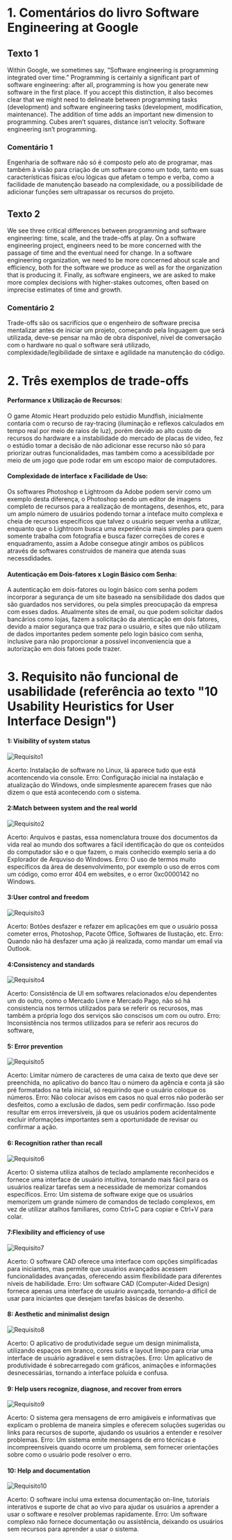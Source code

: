 # 1. Comentários do livro Software Engineering at Google

## Texto 1

Within Google, we sometimes say, “Software engineering is programming integrated over time.” Programming is certainly a significant part of software engineering: after all, programming is how you generate new software in the first place. If you accept this distinction, it also becomes clear that we might need to delineate between programming tasks (development) and software engineering tasks (development, modification, maintenance). The addition of time adds an important new dimension to programming. Cubes aren’t squares, distance isn’t velocity. Software engineering isn’t programming.

### Comentário 1

Engenharia de software não só é composto pelo ato de programar, mas também à visão para criação de um software como um todo, tanto em suas características físicas e/ou lógicas que afetam o tempo e verba, como a facilidade de manutenção baseado na complexidade, ou a possibilidade de adicionar funções sem ultrapassar os recursos do projeto.

## Texto 2

We see three critical differences between programming and software engineering: time, scale, and the trade-offs at play. On a software engineering project, engineers need to be more concerned with the passage of time and the eventual need for change. In a software engineering organization, we need to be more concerned about scale and efficiency, both for the software we produce as well as for the organization that is producing it. Finally, as software engineers, we are asked to make more complex decisions with higher-stakes outcomes, often based on imprecise estimates of time and growth.

### Comentário 2

Trade-offs são os sacrifícios que o engenheiro de software precisa mentalizar antes de iniciar um projeto, começando pela linguagem que será utilizada, deve-se pensar na mão de obra disponível, nível de conversação com o hardware no qual o software será utilizado, complexidade/legibilidade de sintaxe e agilidade na manutenção do código.

# 2. Três exemplos de trade-offs

#### Performance x Utilização de Recursos:
O game Atomic Heart produzido pelo estúdio Mundfish, inicialmente contaria com o recurso de ray-tracing (iluminação e reflexos calculados em tempo real por meio de raios de luz), porém devido ao alto custo de recursos do hardware e a instabilidade do mercado de placas de video, fez o estúdio tomar a decisão de não adicionar esse recurso não só para priorizar outras funcionalidades, mas também como a acessibildade por meio de um jogo que pode rodar em um escopo maior de computadores.

#### Complexidade de interface x Facilidade de Uso:
Os softwares Photoshop e Lightroom da Adobe podem servir como um exemplo desta diferença, o Photoshop sendo um editor de imagens completo de recursos para a realização de montagens, desenhos, etc, para um amplo número de usuários podendo tornar a inteface muito complexa e cheia de recursos específicos que talvez o usuário sequer venha a utilizar, enquanto que o Lightroom busca uma experiência mais simples para quem somente trabalha com fotografia e busca fazer correções de cores e enquadramento, assim a Adobe consegue atingir ambos os públicos através de softwares construidos de maneira que atenda suas necessdidades.

#### Autenticação em Dois-fatores x Login Básico com Senha:
A autenticação em dois-fatores ou login básico com senha podem incorporar a segurança de um site baseado na sensibilidade dos dados que são guardados nos servidores, ou pela simples preocupação da empresa com esses dados. Atualmente sites de email, ou que podem solicitar dados bancários como lojas, fazem a solicitação da atenticação em dois fatores, devido a maior segurança que traz para o usuário, e sites que não utilizam de dados importantes pedem somente pelo login básico com senha, inclusive para não proporcionar a possível inconveniencia que a autorização em dois fatoes pode trazer.

# 3. Requisito não funcional de usabilidade (referência ao texto "10 Usability Heuristics for User Interface Design")

#### 1: Visibility of system status

![Requisito1](https://github.com/RicardoReis5/bertoti/blob/main/EngenhariadeSoftware/resources/Requisito1.png)

Acerto: Instalação de software no Linux, lá aparece tudo que está acontencendo via console.
Erro: Configuração inicial na instalação e atualização do Windows, onde simplesmente aparecem frases que não dizem o que está acontecendo com o sistema.

#### 2:Match between system and the real world

![Requisito2](https://github.com/RicardoReis5/bertoti/blob/main/EngenhariadeSoftware/resources/Requisito2.png)

Acerto: Arquivos e pastas, essa nomenclatura trouxe dos documentos da vida real ao mundo dos softwares a fácil identificação do que os conteúdos do computador são e o que fazem, o mais conhecido exemplo seria a do Explorador de Arquviso do Windows.
Erro: O uso de termos muito específicos da área de desenvolvimento, por exemplo o uso de erros com um código, como error 404 em websites, e o error 0xc0000142 no Windows.

#### 3:User control and freedom

![Requisito3](https://github.com/RicardoReis5/bertoti/blob/main/EngenhariadeSoftware/resources/Requisito3.png)

Acerto: Botões desfazer e refazer em aplicações em que o usuário possa cometer erros, Photoshop, Pacote Office, Softwares de Ilustação, etc.
Erro: Quando não há desfazer uma ação já realizada, como mandar um email via Outlook.

#### 4:Consistency and standards

![Requisito4](https://github.com/RicardoReis5/bertoti/blob/main/EngenhariadeSoftware/resources/Requisito4.png)

Acerto: Consistência de UI em softwares relacionados e/ou dependentes um do outro, como o Mercado Livre e Mercado Pago, não só há consistencia nos termos utilizados para se referir os recurosos, mas também a própria logo dos serviços são conscisos um com ou outro.
Erro: Inconsistência nos termos utilizados para se referir aos recuros do software, 

#### 5: Error prevention

![Requisito5](https://github.com/RicardoReis5/bertoti/blob/main/EngenhariadeSoftware/resources/Requisito5.png)

Acerto: Limitar número de caracteres de uma caixa de texto que deve ser preenchida, no aplicativo do banco Itau o número da agência e conta já são pré formatados na tela inicial, só requirindo que o usuário coloque os números.
Erro: Não colocar avisos em casos no qual erros não poderão ser desfeitos, como a exclusão de dados, sem pedir confirmação. Isso pode resultar em erros irreversíveis, já que os usuários podem acidentalmente excluir informações importantes sem a oportunidade de revisar ou confirmar a ação.

#### 6: Recognition rather than recall

![Requisito6](https://github.com/RicardoReis5/bertoti/blob/main/EngenhariadeSoftware/resources/Requisito6.png)

Acerto: O sistema utiliza atalhos de teclado amplamente reconhecidos e fornece uma interface de usuário intuitiva, tornando mais fácil para os usuários realizar tarefas sem a necessidade de memorizar comandos específicos.
Erro: Um sistema de software exige que os usuários memorizem um grande número de comandos de teclado complexos, em vez de utilizar atalhos familiares, como Ctrl+C para copiar e Ctrl+V para colar.

#### 7:Flexibility and efficiency of use

![Requisito7](https://github.com/RicardoReis5/bertoti/blob/main/EngenhariadeSoftware/resources/Requisito7.png)

Acerto: O software CAD oferece uma interface com opções simplificadas para iniciantes, mas permite que usuários avançados acessem funcionalidades avançadas, oferecendo assim flexibilidade para diferentes níveis de habilidade.
Erro: Um software CAD (Computer-Aided Design) fornece apenas uma interface de usuário avançada, tornando-a difícil de usar para iniciantes que desejam tarefas básicas de desenho.

#### 8: Aesthetic and minimalist design

![Requisito8](https://github.com/RicardoReis5/bertoti/blob/main/EngenhariadeSoftware/resources/Requisito8.png)

Acerto: O aplicativo de produtividade segue um design minimalista, utilizando espaços em branco, cores sutis e layout limpo para criar uma interface de usuário agradável e sem distrações.
Erro: Um aplicativo de produtividade é sobrecarregado com gráficos, animações e informações desnecessárias, tornando a interface poluída e confusa.

#### 9: Help users recognize, diagnose, and recover from errors

![Requisito9](https://github.com/RicardoReis5/bertoti/blob/main/EngenhariadeSoftware/resources/Requisito9.png)

Acerto: O sistema gera mensagens de erro amigáveis e informativas que explicam o problema de maneira simples e oferecem soluções sugeridas ou links para recursos de suporte, ajudando os usuários a entender e resolver problemas.
Erro: Um sistema emite mensagens de erro técnicas e incompreensíveis quando ocorre um problema, sem fornecer orientações sobre como o usuário pode resolver o erro.

#### 10: Help and documentation

![Requisito10](https://github.com/RicardoReis5/bertoti/blob/main/EngenhariadeSoftware/resources/Requisito10.png)

Acerto: O software inclui uma extensa documentação on-line, tutoriais interativos e suporte de chat ao vivo para ajudar os usuários a aprender a usar o software e resolver problemas rapidamente.
Erro: Um software complexo não fornece documentação ou assistência, deixando os usuários sem recursos para aprender a usar o sistema.
